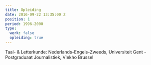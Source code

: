 ```yaml
---
title: Opleiding
date: 2016-09-22 13:35:00 Z
position: 1
period: 1996-2000
type:
  werk: false
  opleiding: true
---
```


Taal- & Letterkunde: Nederlands-Engels-Zweeds, Universiteit Gent - Postgraduaat Journalistiek, Vlekho Brussel